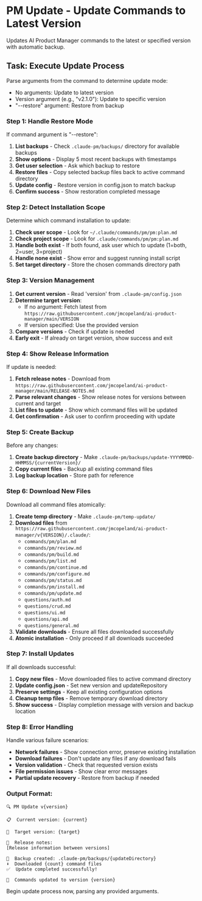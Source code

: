 # PM Update - Update Commands to Latest Version

Updates AI Product Manager commands to the latest or specified version with automatic backup.

## Task: Execute Update Process

Parse arguments from the command to determine update mode:
- No arguments: Update to latest version
- Version argument (e.g., "v2.1.0"): Update to specific version  
- "--restore" argument: Restore from backup

### Step 1: Handle Restore Mode
If command argument is "--restore":
1. **List backups** - Check `.claude-pm/backups/` directory for available backups
2. **Show options** - Display 5 most recent backups with timestamps
3. **Get user selection** - Ask which backup to restore
4. **Restore files** - Copy selected backup files back to active command directory
5. **Update config** - Restore version in config.json to match backup
6. **Confirm success** - Show restoration completed message

### Step 2: Detect Installation Scope
Determine which command installation to update:
1. **Check user scope** - Look for `~/.claude/commands/pm/pm:plan.md`
2. **Check project scope** - Look for `.claude/commands/pm/pm:plan.md`
3. **Handle both exist** - If both found, ask user which to update (1=both, 2=user, 3=project)
4. **Handle none exist** - Show error and suggest running install script
5. **Set target directory** - Store the chosen commands directory path

### Step 3: Version Management
1. **Get current version** - Read 'version' from `.claude-pm/config.json`
2. **Determine target version**:
   - If no argument: Fetch latest from `https://raw.githubusercontent.com/jmcopeland/ai-product-manager/main/VERSION` 
   - If version specified: Use the provided version
3. **Compare versions** - Check if update is needed
4. **Early exit** - If already on target version, show success and exit

### Step 4: Show Release Information
If update is needed:
1. **Fetch release notes** - Download from `https://raw.githubusercontent.com/jmcopeland/ai-product-manager/main/RELEASE-NOTES.md`
2. **Parse relevant changes** - Show release notes for versions between current and target
3. **List files to update** - Show which command files will be updated
4. **Get confirmation** - Ask user to confirm proceeding with update

### Step 5: Create Backup
Before any changes:
1. **Create backup directory** - Make `.claude-pm/backups/update-YYYYMMDD-HHMMSS/{currentVersion}/`
2. **Copy current files** - Backup all existing command files
3. **Log backup location** - Store path for reference

### Step 6: Download New Files
Download all command files atomically:
1. **Create temp directory** - Make `.claude-pm/temp-update/`
2. **Download files** from `https://raw.githubusercontent.com/jmcopeland/ai-product-manager/v{VERSION}/.claude/`:
   - `commands/pm/plan.md`
   - `commands/pm/review.md`
   - `commands/pm/build.md`
   - `commands/pm/list.md`
   - `commands/pm/continue.md`
   - `commands/pm/configure.md`
   - `commands/pm/status.md`
   - `commands/pm/install.md`
   - `commands/pm/update.md`
   - `questions/auth.md`
   - `questions/crud.md`
   - `questions/ui.md`
   - `questions/api.md`
   - `questions/general.md`
3. **Validate downloads** - Ensure all files downloaded successfully
4. **Atomic installation** - Only proceed if all downloads succeeded

### Step 7: Install Updates
If all downloads successful:
1. **Copy new files** - Move downloaded files to active command directory
2. **Update config.json** - Set new version and updateRepository
3. **Preserve settings** - Keep all existing configuration options
4. **Cleanup temp files** - Remove temporary download directory
5. **Show success** - Display completion message with version and backup location

### Step 8: Error Handling
Handle various failure scenarios:
- **Network failures** - Show connection error, preserve existing installation
- **Download failures** - Don't update any files if any download fails
- **Version validation** - Check that requested version exists
- **File permission issues** - Show clear error messages
- **Partial update recovery** - Restore from backup if needed

### Output Format:
```
🔍 PM Update v{version}

📋  Current version: {current}

🎯  Target version: {target}

📝  Release notes:
[Release information between versions]

💾  Backup created: .claude-pm/backups/{updateDirectory}
⬇️  Downloaded {count} command files
✅  Update completed successfully!

🔄  Commands updated to version {version}
```

Begin update process now, parsing any provided arguments.